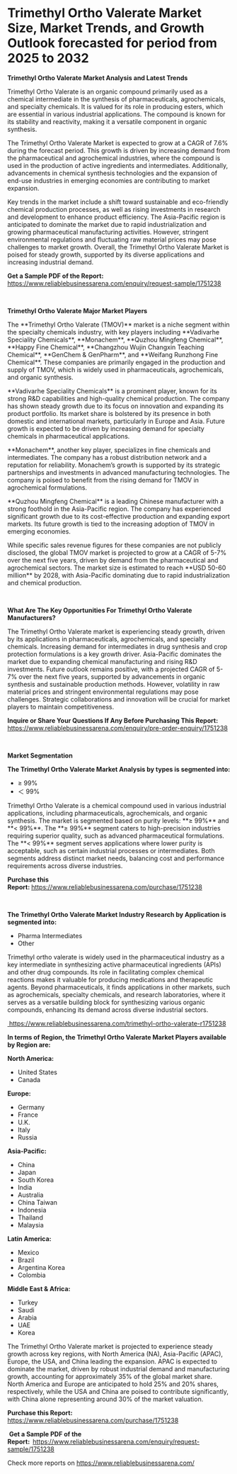 <p><h1>Trimethyl Ortho Valerate Market Size, Market Trends, and Growth Outlook forecasted for period from 2025 to 2032</h1></p><p><strong>Trimethyl Ortho Valerate Market Analysis and Latest Trends</strong></p>
<p><p>Trimethyl Ortho Valerate is an organic compound primarily used as a chemical intermediate in the synthesis of pharmaceuticals, agrochemicals, and specialty chemicals. It is valued for its role in producing esters, which are essential in various industrial applications. The compound is known for its stability and reactivity, making it a versatile component in organic synthesis.</p><p>The Trimethyl Ortho Valerate Market is expected to grow at a CAGR of 7.6% during the forecast period. This growth is driven by increasing demand from the pharmaceutical and agrochemical industries, where the compound is used in the production of active ingredients and intermediates. Additionally, advancements in chemical synthesis technologies and the expansion of end-use industries in emerging economies are contributing to market expansion.</p><p>Key trends in the market include a shift toward sustainable and eco-friendly chemical production processes, as well as rising investments in research and development to enhance product efficiency. The Asia-Pacific region is anticipated to dominate the market due to rapid industrialization and growing pharmaceutical manufacturing activities. However, stringent environmental regulations and fluctuating raw material prices may pose challenges to market growth. Overall, the Trimethyl Ortho Valerate Market is poised for steady growth, supported by its diverse applications and increasing industrial demand.</p></p>
<p><strong>Get a Sample PDF of the Report:&nbsp;</strong> <a href="https://www.reliablebusinessarena.com/enquiry/request-sample/1751238?utm_campaign=2246&utm_medium=2&utm_source=Github&utm_content=ia&utm_term=26012025&utm_id=trimethyl-ortho-valerate">https://www.reliablebusinessarena.com/enquiry/request-sample/1751238</a></p>
<p>&nbsp;</p>
<p><strong>Trimethyl Ortho Valerate Major Market Players</strong></p>
<p><p>The **Trimethyl Ortho Valerate (TMOV)** market is a niche segment within the specialty chemicals industry, with key players including **Vadivarhe Speciality Chemicals**, **Monachem**, **Quzhou Mingfeng Chemical**, **Happy Fine Chemical**, **Changzhou Wujin Changxin Teaching Chemical**, **GenChem & GenPharm**, and **Weifang Runzhong Fine Chemical**. These companies are primarily engaged in the production and supply of TMOV, which is widely used in pharmaceuticals, agrochemicals, and organic synthesis.</p><p>**Vadivarhe Speciality Chemicals** is a prominent player, known for its strong R&D capabilities and high-quality chemical production. The company has shown steady growth due to its focus on innovation and expanding its product portfolio. Its market share is bolstered by its presence in both domestic and international markets, particularly in Europe and Asia. Future growth is expected to be driven by increasing demand for specialty chemicals in pharmaceutical applications.</p><p>**Monachem**, another key player, specializes in fine chemicals and intermediates. The company has a robust distribution network and a reputation for reliability. Monachem’s growth is supported by its strategic partnerships and investments in advanced manufacturing technologies. The company is poised to benefit from the rising demand for TMOV in agrochemical formulations.</p><p>**Quzhou Mingfeng Chemical** is a leading Chinese manufacturer with a strong foothold in the Asia-Pacific region. The company has experienced significant growth due to its cost-effective production and expanding export markets. Its future growth is tied to the increasing adoption of TMOV in emerging economies.</p><p>While specific sales revenue figures for these companies are not publicly disclosed, the global TMOV market is projected to grow at a CAGR of 5-7% over the next five years, driven by demand from the pharmaceutical and agrochemical sectors. The market size is estimated to reach **USD 50-60 million** by 2028, with Asia-Pacific dominating due to rapid industrialization and chemical production.</p></p>
<p>&nbsp;</p>
<p><strong>What Are The Key Opportunities For Trimethyl Ortho Valerate Manufacturers?</strong></p>
<p><p>The Trimethyl Ortho Valerate market is experiencing steady growth, driven by its applications in pharmaceuticals, agrochemicals, and specialty chemicals. Increasing demand for intermediates in drug synthesis and crop protection formulations is a key growth driver. Asia-Pacific dominates the market due to expanding chemical manufacturing and rising R&D investments. Future outlook remains positive, with a projected CAGR of 5-7% over the next five years, supported by advancements in organic synthesis and sustainable production methods. However, volatility in raw material prices and stringent environmental regulations may pose challenges. Strategic collaborations and innovation will be crucial for market players to maintain competitiveness.</p></p>
<p><strong>Inquire or Share Your Questions If Any Before Purchasing This Report:</strong> <a href="https://www.reliablebusinessarena.com/enquiry/pre-order-enquiry/1751238?utm_campaign=2246&utm_medium=2&utm_source=Github&utm_content=ia&utm_term=26012025&utm_id=trimethyl-ortho-valerate">https://www.reliablebusinessarena.com/enquiry/pre-order-enquiry/1751238</a></p>
<p>&nbsp;</p>
<p><strong>Market Segmentation</strong></p>
<p><strong>The Trimethyl Ortho Valerate Market Analysis by types is segmented into:</strong></p>
<p><ul><li>≥ 99%</li><li>＜ 99%</li></ul></p>
<p><p>Trimethyl Ortho Valerate is a chemical compound used in various industrial applications, including pharmaceuticals, agrochemicals, and organic synthesis. The market is segmented based on purity levels: **≥ 99%** and **< 99%**. The **≥ 99%** segment caters to high-precision industries requiring superior quality, such as advanced pharmaceutical formulations. The **< 99%** segment serves applications where lower purity is acceptable, such as certain industrial processes or intermediates. Both segments address distinct market needs, balancing cost and performance requirements across diverse industries.</p></p>
<p><strong>Purchase this Report:&nbsp;</strong><a href="https://www.reliablebusinessarena.com/purchase/1751238?utm_campaign=2246&utm_medium=2&utm_source=Github&utm_content=ia&utm_term=26012025&utm_id=trimethyl-ortho-valerate">https://www.reliablebusinessarena.com/purchase/1751238</a></p>
<p>&nbsp;</p>
<p><strong>The Trimethyl Ortho Valerate Market Industry Research by Application is segmented into:</strong></p>
<p><ul><li>Pharma Intermediates</li><li>Other</li></ul></p>
<p><p>Trimethyl ortho valerate is widely used in the pharmaceutical industry as a key intermediate in synthesizing active pharmaceutical ingredients (APIs) and other drug compounds. Its role in facilitating complex chemical reactions makes it valuable for producing medications and therapeutic agents. Beyond pharmaceuticals, it finds applications in other markets, such as agrochemicals, specialty chemicals, and research laboratories, where it serves as a versatile building block for synthesizing various organic compounds, enhancing its demand across diverse industrial sectors.</p></p>
<p><a href="https://www.reliablebusinessarena.com/trimethyl-ortho-valerate-r1751238?utm_campaign=2246&utm_medium=2&utm_source=Github&utm_content=ia&utm_term=26012025&utm_id=trimethyl-ortho-valerate">&nbsp;https://www.reliablebusinessarena.com/trimethyl-ortho-valerate-r1751238</a></p>
<p><strong>In terms of Region, the Trimethyl Ortho Valerate Market Players available by Region are:</strong></p>
<p>
    <p> <strong> North America: </strong>
        <ul>
            <li>United States</li>
            <li>Canada</li>
        </ul>
        </p> 
    <p> <strong> Europe: </strong>
        <ul>
            <li>Germany</li>
            <li>France</li>
            <li>U.K.</li>
            <li>Italy</li>
            <li>Russia</li>
        </ul>
        </p> 
    <p> <strong> Asia-Pacific: </strong>
        <ul>
            <li>China</li>
            <li>Japan</li>
            <li>South Korea</li>
            <li>India</li>
            <li>Australia</li>
            <li>China Taiwan</li>
            <li>Indonesia</li>
            <li>Thailand</li>
            <li>Malaysia</li>
        </ul>
        </p> 
    <p> <strong> Latin America: </strong>
        <ul>
            <li>Mexico</li>
            <li>Brazil</li>
            <li>Argentina Korea</li>
            <li>Colombia</li>
        </ul>
        </p> 
    <p> <strong> Middle East & Africa: </strong>
        <ul>
            <li>Turkey</li>
            <li>Saudi</li>
            <li>Arabia</li>
            <li>UAE</li>
            <li>Korea</li>
        </ul>
    </p>
    </p>
<p><p>The Trimethyl Ortho Valerate market is projected to experience steady growth across key regions, with North America (NA), Asia-Pacific (APAC), Europe, the USA, and China leading the expansion. APAC is expected to dominate the market, driven by robust industrial demand and manufacturing growth, accounting for approximately 35% of the global market share. North America and Europe are anticipated to hold 25% and 20% shares, respectively, while the USA and China are poised to contribute significantly, with China alone representing around 30% of the market valuation.</p></p>
<p><strong>Purchase this Report: </strong><a href="https://www.reliablebusinessarena.com/purchase/1751238?utm_campaign=2246&utm_medium=2&utm_source=Github&utm_content=ia&utm_term=26012025&utm_id=trimethyl-ortho-valerate">https://www.reliablebusinessarena.com/purchase/1751238</a></p>
<p>&nbsp;<strong>Get a Sample PDF of the Report:&nbsp;&nbsp;</strong><a href="https://www.reliablebusinessarena.com/enquiry/request-sample/1751238?utm_campaign=2246&utm_medium=2&utm_source=Github&utm_content=ia&utm_term=26012025&utm_id=trimethyl-ortho-valerate">https://www.reliablebusinessarena.com/enquiry/request-sample/1751238</a></p>
<p><strong></strong></p>
<p>Check more reports on <a href="https://www.reliablebusinessarena.com/?utm_campaign=2246&utm_medium=2&utm_source=Github&utm_content=ia&utm_term=26012025&utm_id=trimethyl-ortho-valerate">https://www.reliablebusinessarena.com/</a></p>